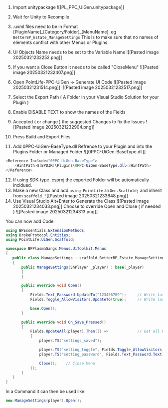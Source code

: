 1. Import unitypackage
	![[PL_PPC_UiGen.unitypackage]]
2. Wait for Unity to Recompile
3. .uxml files need to be in Format [PluginName]\_[Category/Folder]\_[MenuName], eg `BetterBP_Estate_ManageSettings`
	This is to make sure that no names of elements conflict with other Menus or Plugins.

4. UI Objects Name needs to be set to the Variable Name
	![[Pasted image 20250321232252.png]]
5. If you want a Close Button it needs to be called "CloseMenu"
	![[Pasted image 20250321232407.png]]
6. Open PointLife-PPC-UiGen -> Generate UI Code
	![[Pasted image 20250321231514.png]]
	![[Pasted image 20250321232517.png]]
7. Select the Export Path ( A Folder in your Visual Studio Solution for your Plugin )
8. Enable DISABLE TEXT to show the names of the Fields
9. Accepted ( or change ) the suggested Changes to fix the Issues
	![[Pasted image 20250321232904.png]]
10. Press Build and Export Files
11. Add 0PPC-UiGen-BaseType.dll Refrence to your Plugin and into the Plugins Folder or Managed Folder
	![[0PPC-UiGen-BaseType.dll]]
```cs
<Reference Include="0PPC-UiGen-BaseType">
	<HintPath>$(BPDIR)\Plugins\0PPC-UiGen-BaseType.dll</HintPath>
</Reference>
```
12. If using SDK-type .csproj the exported Folder will be automatically incldued.
13. Make a new Class and add `using PointLife.UiGen.Scaffold;` and inherit from `scaffold_`
	![[Pasted image 20250321233648.png]]
14. Use Visual Studio Alt+Enter to Generate the Class
    ![[Pasted image 20250321234033.png]]
	Choose to override Open and Close ( if needed )
	![[Pasted image 20250321234313.png]]

You can now add Code
 ```cs
using BPEssentials.ExtensionMethods;
using BrokeProtocol.Entities;
using PointLife.UiGen.Scaffold;

namespace BPPlasmaGangs.Menus.UiToolkit.Menus
{
	public class ManageSettings : scaffold_BetterBP_Estate_ManageSettings
	{
		public ManageSettings(ShPlayer _player) : base(_player)
		{
		}

		public override void Open()
		{
			Fields.Text_Password.UpdateTo("123456789");     // Write last Password
			Fields.Toggle_AllowVisitors.UpdateTo(true);     // Write last Toggle

			base.Open();
		}

		public override void On_Save_Pressed()
		{
			Fields.UpdateAll(player).Then(() =>             // Get all Fields from the Client
			{
				player.TS("settings_saved");

				player.TS("setting_toggle", Fields.Toggle_AllowVisitors.CheckboxValue);
				player.TS("setting_password", Fields.Text_Password.Text);

				Close();    // Close Menu
			});
		}
	}
}

```

In a Command it can then be used like:
```cs
new ManageSettings(player).Open();
```